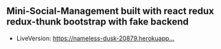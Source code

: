 
## Mini-Social-Management built with react redux redux-thunk bootstrap with fake backend

- LiveVersion: https://nameless-dusk-20879.herokuapp…
